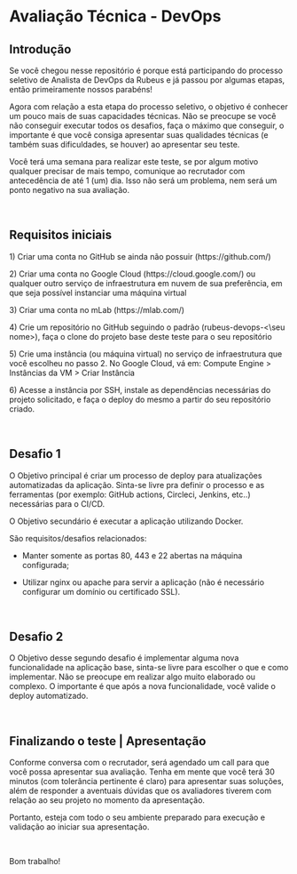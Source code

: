 # Avaliação Técnica - DevOps

## Introdução

<p>Se você chegou nesse repositório é porque está participando do processo seletivo de Analista de DevOps da Rubeus e já passou por algumas etapas, então primeiramente nossos parabéns!</p>
    
<p>Agora com relação a esta etapa do processo seletivo, o objetivo é conhecer um pouco mais de suas capacidades técnicas. Não se preocupe se você não conseguir executar todos os desafios, faça o máximo que conseguir, o importante é que você consiga apresentar suas qualidades técnicas (e também suas dificuldades, se houver) ao apresentar seu teste.</p>

<p>Você terá uma semana para realizar este teste, se por algum motivo qualquer precisar de mais tempo, comunique ao recrutador com antecedência de até 1 (um) dia. Isso não será um problema, nem será um ponto negativo na sua avaliação.</p>

<br>

## Requisitos iniciais

<p>1) Criar uma conta no GitHub se ainda não possuir (https://github.com/)</p>

<p>2) Criar uma conta no Google Cloud (https://cloud.google.com/) ou qualquer outro serviço de infraestrutura em nuvem de sua preferência, em que seja possível instanciar uma máquina virtual</p>

<p>3) Criar uma conta no mLab (https://mlab.com/)</p>

<p>4) Crie um repositório no GitHub seguindo o padrão (rubeus-devops-<\seu nome>), faça o clone do projeto base deste teste <https://github.dev/rubeus-tecnologia-e-inovacao/devops_test> para o seu repositório</p>

<p>5) Crie uma instância (ou máquina virtual) no serviço de infraestrutura que você escolheu no passo 2. No Google Cloud, vá em: Compute Engine > Instâncias da VM > Criar Instância</p>

<p>6) Acesse a instância por SSH, instale as dependências necessárias do projeto solicitado, e faça o deploy do mesmo a partir do seu repositório criado.</p>

<br>

## Desafio 1

<p>O Objetivo principal é criar um processo de deploy para atualizações automatizadas da aplicação. Sinta-se livre pra definir o processo e as ferramentas (por exemplo: GitHub actions, Circleci, Jenkins, etc..) necessárias para o CI/CD.</p>

<p>O Objetivo secundário é executar a aplicação utilizando Docker.</p>

<p>São requisitos/desafios relacionados:</p>
    
* Manter somente as portas 80, 443 e 22 abertas na máquina configurada;</p>
    
* Utilizar nginx ou apache para servir a aplicação (não é necessário configurar um domínio ou certificado SSL).

<br>

## Desafio 2

<p>O Objetivo desse segundo desafio é implementar alguma nova funcionalidade na aplicação base, sinta-se livre para escolher o que e como implementar. Não se preocupe em realizar algo muito elaborado ou complexo. O importante é que após a nova funcionalidade, você valide o deploy automatizado.</p>

<br>

## Finalizando o teste | Apresentação

<p>Conforme conversa com o recrutador, será agendado um call para que você possa apresentar sua avaliação. Tenha em mente que você terá 30 minutos (com tolerância pertinente é claro) para apresentar suas soluções, além de responder a aventuais dúvidas que os avaliadores tiverem com relação ao seu projeto no momento da apresentação.</p>

<p>Portanto, esteja com todo o seu ambiente preparado para execução e validação ao iniciar sua apresentação.</p>

<br>
 
Bom trabalho!
